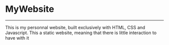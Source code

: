 # MyWebsite
***
This is my personnal website, built exclusively with HTML, CSS and Javascript. This a static website, meaning that there is little interaction to have with it